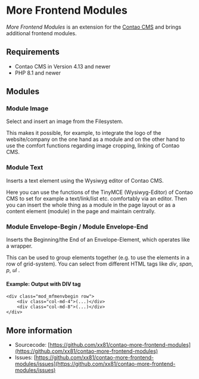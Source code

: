 # More Frontend Modules

*More Frontend Modules* is an extension for the [Contao CMS](https://www.contao.org)
and brings additional frontend modules.

## Requirements

* Contao CMS in Version 4.13 and newer
* PHP 8.1 and newer

## Modules

### Module Image

Select and insert an image from the Filesystem.

This makes it possible, for example, to integrate the logo of the website/company on the one hand as a module and on the other hand to use the comfort functions regarding image cropping, linking of Contao CMS.

### Module Text

Inserts a text element using the Wysiwyg editor of Contao CMS.

Here you can use the functions of the TinyMCE (Wysiwyg-Editor) of Contao CMS to set for example a text/link/list etc. comfortably via an editor. Then you can insert the whole thing as a module in the page layout or as a content element (module) in the page and maintain centrally.

### Module Envelope-Begin / Module Envelope-End

Inserts the Beginning/the End of an Envelope-Element, which operates like a wrapper.

This can be used to group elements together (e.g. to use the elements in a row of grid-system).
You can select from different HTML tags like *div*, *span*, *p*, *ul* .

#### Example: Output with DIV tag

````
<div class="mod_mfmenvbegin row">
    <div class="col-md-4">(...)</div>
    <div class="col-md-8">(...)</div>
</div>
````

## More information

* Sourcecode: [https://github.com/xx81/contao-more-frontend-modules](https://github.com/xx81/contao-more-frontend-modules)
* Issues: [https://github.com/xx81/contao-more-frontend-modules/issues](https://github.com/xx81/contao-more-frontend-modules/issues)
